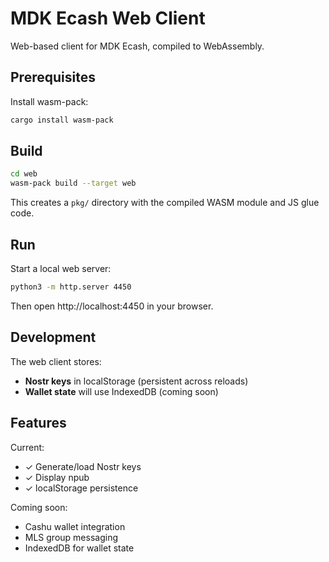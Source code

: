 # MDK Ecash Web Client

Web-based client for MDK Ecash, compiled to WebAssembly.

## Prerequisites

Install wasm-pack:
```bash
cargo install wasm-pack
```

## Build

```bash
cd web
wasm-pack build --target web
```

This creates a `pkg/` directory with the compiled WASM module and JS glue code.

## Run

Start a local web server:

```bash
python3 -m http.server 4450
```

Then open http://localhost:4450 in your browser.

## Development

The web client stores:
- **Nostr keys** in localStorage (persistent across reloads)
- **Wallet state** will use IndexedDB (coming soon)

## Features

Current:
- ✓ Generate/load Nostr keys
- ✓ Display npub
- ✓ localStorage persistence

Coming soon:
- Cashu wallet integration
- MLS group messaging
- IndexedDB for wallet state
